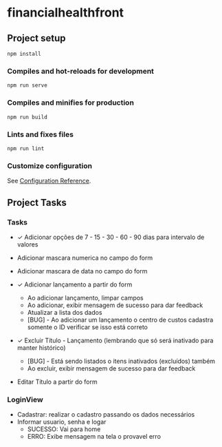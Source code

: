 # financialhealthfront

## Project setup
```
npm install
```

### Compiles and hot-reloads for development
```
npm run serve
```

### Compiles and minifies for production
```
npm run build
```

### Lints and fixes files
```
npm run lint
```

### Customize configuration
See [Configuration Reference](https://cli.vuejs.org/config/).

## Project Tasks

### Tasks
* ✓ Adicionar opções de 7 - 15 - 30 - 60 - 90 dias para intervalo de valores
* Adicionar mascara numerica no campo do form
* Adicionar mascara de data no campo do form
  
* ✓ Adicionar lançamento a partir do form
  * Ao adicionar lançamento, limpar campos 
  * Ao adicionar, exibir mensagem de sucesso para dar feedback
  * Atualizar a lista dos dados
  * [BUG] - Ao adicionar um lançamento o centro de custos cadastra somente o ID verificar se isso está correto
  
* ✓ Excluir Título - Lançamento (lembrando que só será inativado para manter histórico)
  * [BUG] - Está sendo listados o itens inativados (excluídos) também 
  * Ao excluir, exibir mensagem de sucesso para dar feedback
* Editar Título a partir do form


### LoginView
- Cadastrar: realizar o cadastro passando os dados necessários
- Informar usuario, senha e logar
  - SUCESSO: Vai para home
  - ERRO: Exibe mensagem na tela o provavel erro


